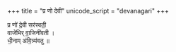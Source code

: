 +++
title = "प्र णो देवी"
unicode_script = "devanagari"
+++

प्र णो॑ दे॒वी सर॑स्वती॒  
वाजे॑भिर् वा॒जिनी॑वती ।  
धी॒नाम् अ॑वि॒त्र्य॑वतु ॥